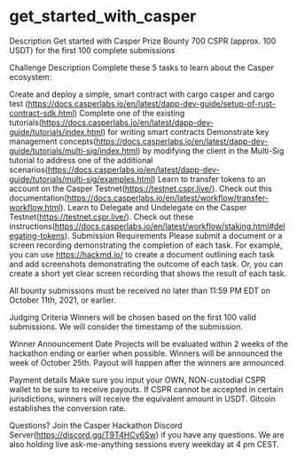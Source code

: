 # get_started_with_casper
Description
Get started with Casper
Prize Bounty
700 CSPR (approx. 100 USDT) for the first 100 complete submissions

Challenge Description
Complete these 5 tasks to learn about the Casper ecosystem:

Create and deploy a simple, smart contract with cargo casper and cargo test (https://docs.casperlabs.io/en/latest/dapp-dev-guide/setup-of-rust-contract-sdk.html)
Complete one of the existing tutorials(https://docs.casperlabs.io/en/latest/dapp-dev-guide/tutorials/index.html) for writing smart contracts
Demonstrate key management concepts(https://docs.casperlabs.io/en/latest/dapp-dev-guide/tutorials/multi-sig/index.html) by modifying the client in the Multi-Sig tutorial to address one of the additional scenarios(https://docs.casperlabs.io/en/latest/dapp-dev-guide/tutorials/multi-sig/examples.html)
Learn to transfer tokens to an account on the Casper Testnet(https://testnet.cspr.live/). Check out this documentation(https://docs.casperlabs.io/en/latest/workflow/transfer-workflow.html).
Learn to Delegate and Undelegate on the Casper Testnet(https://testnet.cspr.live/). Check out these instructions(https://docs.casperlabs.io/en/latest/workflow/staking.html#delegating-tokens).
Submission Requirements
Please submit a document or a screen recording demonstrating the completion of each task. For example, you can use https://hackmd.io/ to create a document outlining each task and add screenshots demonstrating the outcome of each task. Or, you can create a short yet clear screen recording that shows the result of each task.

All bounty submissions must be received no later than 11:59 PM EDT on October 11th, 2021, or earlier.

Judging Criteria
Winners will be chosen based on the first 100 valid submissions. We will consider the timestamp of the submission.

Winner Announcement Date
Projects will be evaluated within 2 weeks of the hackathon ending or earlier when possible. Winners will be announced the week of October 25th. Payout will happen after the winners are announced.

Payment details
Make sure you input your OWN, NON-custodial CSPR wallet to be sure to receive payouts. If CSPR cannot be accepted in certain jurisdictions, winners will receive the equivalent amount in USDT. Gitcoin establishes the conversion rate.

Questions?
Join the Casper Hackathon Discord Server(https://discord.gg/T9T4HCv6Sw) if you have any questions. We are also holding live ask-me-anything sessions every weekday at 4 pm CEST.
